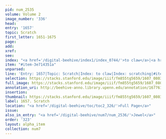 ```yaml
---
pid: num_2535
volume: Volume 2
image_number: '336'
head:
entry: '1657'
topic: Scratch
first_letter: 1651-1675
page:
add:
xref:
see:
index: "<a href='/digital-beehive/index1/index_0744/'>to claw</a>|<a href='/digital-beehive/index4/index_3560/'>scratching</a>"
item: "#item-3e714351a"
unparsed:
line: 'Entry: 1657|Topic: Scratch|Index: to claw|Index: scratching|#item-3e714351a'
selection: https://stacks.stanford.edu/image/iiif/fm855tg5659/1607_0803/949,1120,2648,214/full/0/default.jpg
full_image: https://stacks.stanford.edu/image/iiif/fm855tg5659/1607_0803/full/full/0/default.jpg
annotation_uri: http://beehive-anno.library.upenn.edu/annotation/1677610730008
insertion:
thumbnail: https://stacks.stanford.edu/image/iiif/fm855tg5659/1607_0803/949,1120,600,180/250,/0/default.jpg
label: 1657. Scratch
location: "<a href='/digital-beehive/toc/toc2_326/'>Full Page</a>"
issue:
also_in_entry: "<a href='/digital-beehive/num7/num_2536/'>Jewel</a>"
order: '323'
layout: alpha_item
collection: num7
---
```

